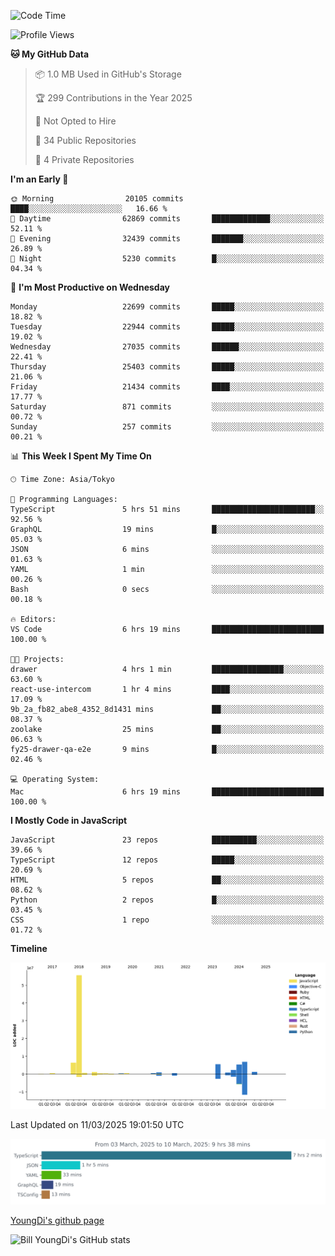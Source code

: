 <!--START_SECTION:waka-->
![Code Time](http://img.shields.io/badge/Code%20Time-1%2C247%20hrs%2039%20mins-blue)

![Profile Views](http://img.shields.io/badge/Profile%20Views-0-blue)

**🐱 My GitHub Data** 

> 📦 1.0 MB Used in GitHub's Storage 
 > 
> 🏆 299 Contributions in the Year 2025
 > 
> 🚫 Not Opted to Hire
 > 
> 📜 34 Public Repositories 
 > 
> 🔑 4 Private Repositories 
 > 
**I'm an Early 🐤** 

```text
🌞 Morning                20105 commits       ████░░░░░░░░░░░░░░░░░░░░░   16.66 % 
🌆 Daytime                62869 commits       █████████████░░░░░░░░░░░░   52.11 % 
🌃 Evening                32439 commits       ███████░░░░░░░░░░░░░░░░░░   26.89 % 
🌙 Night                  5230 commits        █░░░░░░░░░░░░░░░░░░░░░░░░   04.34 % 
```
📅 **I'm Most Productive on Wednesday** 

```text
Monday                   22699 commits       █████░░░░░░░░░░░░░░░░░░░░   18.82 % 
Tuesday                  22944 commits       █████░░░░░░░░░░░░░░░░░░░░   19.02 % 
Wednesday                27035 commits       ██████░░░░░░░░░░░░░░░░░░░   22.41 % 
Thursday                 25403 commits       █████░░░░░░░░░░░░░░░░░░░░   21.06 % 
Friday                   21434 commits       ████░░░░░░░░░░░░░░░░░░░░░   17.77 % 
Saturday                 871 commits         ░░░░░░░░░░░░░░░░░░░░░░░░░   00.72 % 
Sunday                   257 commits         ░░░░░░░░░░░░░░░░░░░░░░░░░   00.21 % 
```


📊 **This Week I Spent My Time On** 

```text
🕑︎ Time Zone: Asia/Tokyo

💬 Programming Languages: 
TypeScript               5 hrs 51 mins       ███████████████████████░░   92.56 % 
GraphQL                  19 mins             █░░░░░░░░░░░░░░░░░░░░░░░░   05.03 % 
JSON                     6 mins              ░░░░░░░░░░░░░░░░░░░░░░░░░   01.63 % 
YAML                     1 min               ░░░░░░░░░░░░░░░░░░░░░░░░░   00.26 % 
Bash                     0 secs              ░░░░░░░░░░░░░░░░░░░░░░░░░   00.18 % 

🔥 Editors: 
VS Code                  6 hrs 19 mins       █████████████████████████   100.00 % 

🐱‍💻 Projects: 
drawer                   4 hrs 1 min         ████████████████░░░░░░░░░   63.60 % 
react-use-intercom       1 hr 4 mins         ████░░░░░░░░░░░░░░░░░░░░░   17.09 % 
9b_2a_fb82_abe8_4352_8d1431 mins             ██░░░░░░░░░░░░░░░░░░░░░░░   08.37 % 
zoolake                  25 mins             ██░░░░░░░░░░░░░░░░░░░░░░░   06.63 % 
fy25-drawer-qa-e2e       9 mins              █░░░░░░░░░░░░░░░░░░░░░░░░   02.46 % 

💻 Operating System: 
Mac                      6 hrs 19 mins       █████████████████████████   100.00 % 
```

**I Mostly Code in JavaScript** 

```text
JavaScript               23 repos            ██████████░░░░░░░░░░░░░░░   39.66 % 
TypeScript               12 repos            █████░░░░░░░░░░░░░░░░░░░░   20.69 % 
HTML                     5 repos             ██░░░░░░░░░░░░░░░░░░░░░░░   08.62 % 
Python                   2 repos             █░░░░░░░░░░░░░░░░░░░░░░░░   03.45 % 
CSS                      1 repo              ░░░░░░░░░░░░░░░░░░░░░░░░░   01.72 % 
```



**Timeline**

![Lines of Code chart](https://raw.githubusercontent.com/Youngdi/Youngdi/master/assets/bar_graph.png)


 Last Updated on 11/03/2025 19:01:50 UTC
<!--END_SECTION:waka-->

![wakatime](./images/stat.svg)

[YoungDi's github page](https://youngdi.github.io)

![Bill YoungDi's GitHub stats](https://github-readme-stats.vercel.app/api?username=youngdi&count_private=true&show_icons=true)
